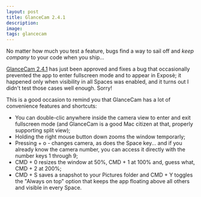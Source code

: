 ```yaml
---
layout: post
title: GlanceCam 2.4.1
description:
image:
tags: glancecam
---
```

No matter how much you test a feature, bugs find a way to sail off and *keep company* to your code when you ship...

[GlanceCam 2.4.1](https://itunes.apple.com/us/app/glancecam-ip-webcam-viewer/id1360797896?l=it&ls=1&mt=12) has just been approved and fixes a bug that occasionally prevented the app to enter fullscreen mode and to appear in Exposè; it happened only when visibility in all Spaces was enabled, and it turns out I didn't test those cases well enough. Sorry!

This is a good occasion to remind you that GlanceCam has a lot of convenience features and shortcuts:
- You can double-clic anywhere inside the camera view to enter and exit fullscreen mode (and GlanceCam is a good Mac citizen at that, properly supporting split view);
- Holding the right mouse button down zooms the window temporarly;
- Pressing + o - changes camera, as does the Space key... and if you already know the camera number, you can access it directly with the number keys 1 through 9;
- CMD + 0 resizes the window at 50%, CMD + 1 at 100% and, guess what, CMD + 2 at 200%;
- CMD + S saves a snapshot to your Pictures folder and CMD + Y toggles the "Always on top" option that keeps the app floating above all others and visible in every Space.